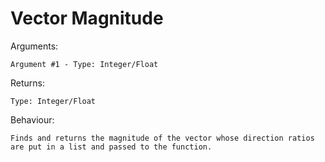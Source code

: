 # Vector Magnitude

Arguments:
```
Argument #1 - Type: Integer/Float
```

Returns:
```
Type: Integer/Float
```

Behaviour:
```
Finds and returns the magnitude of the vector whose direction ratios are put in a list and passed to the function.
```
